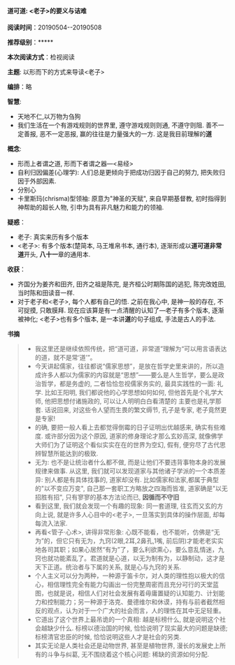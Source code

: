 #### 道可道: <老子>的要义与诘难
**阅读时间**：20190504--20190508

**推荐级别**：\*\*\*\*\*

**本次阅读方式**：检视阅读

**主题**:  以形而下的方式来导读<老子>

**编排**：略

**智慧**: 

- 天地不仁,以万物为刍狗
- 我们生活在一个有游戏规则的世界里, 遵守游戏规则则通, 不遵守则阻.  善不一定善报, 恶不一定恶报, 赢的往往是力量强大的一方.  这是我目前理解的**道**

**概念**: 

- 形而上者谓之道, 形而下者谓之器—<易经>
- 自利归因偏差(心理学): 人们总是更倾向于把成功归因于自己的努力, 把失败归因于外部因素.
- 分别心
- 卡里斯玛(chrisma)型领袖: 原意为"神圣的天赋", 来自早期基督教,  初时指得到神帮助的超长人物, 引申为具有非凡魅力和能力的领袖. 

**疑惑**：

- 老子: 真实来历有多个版本
- <老子>: 有多个版本(楚简本, 马王堆帛书本, 通行本), 逐渐形成以**道可道非常道**开头, **八十一**章的通用本. 

**收获**：

- 齐国分为姜齐和田齐, 田齐之祖是陈完, 是齐桓公时期陈国的逃犯,  陈完改姓田, 当时陈和田读音一样. 
- 对于老子和<老子>,  每个人都有自己的悟.  之前在我心中, 是神一般的存在, 不可捉摸, 只敢膜拜.  现在应该算是有一点清醒的认知了—老子有多个版本, 逐渐被神化; <老子>也有多个版本, 是一本讲**道**的句子组成, 手法是古人的手法. 

**书摘**

>- 我这里还是继续依照传统，把“道可道，非常道”理解为“可以用言语表达的道，就不是常‘道’”。
>- 今天讲起儒家，往往都说“儒家思想”，是放在哲学史里来讲的，所以造成许多人都以为儒家的内容就是“思想”——要么是人生哲学，要么是政治哲学，都是务虚的, 二者恰恰忽视儒家务实的, 最具实践性的一面: 礼学. 比如王阳明, 我们都说他的心学思想如何如何, 但他首先是个礼学大师, 他把思想付诸施政的, 可以让人明明白白看清楚的 主要也是礼学那套. 话说回来, 对这些令人望而生畏的繁文缛节, 孔子是专家, 老子竟然更是专家! 
>- 的确, 要把一般人看上去都觉得倒霉的日子证明出优越感来, 确实有些难度.  或许部分因为这个原因, 道家的修身理论才那么玄妙高深, 就像佛学大师们为了证明这个看似实实在在的世界为空幻, 假有, 便穷尽了古代思辨智慧所能达到的极致. 
>- 无为:  也不是让统治者什么都不做, 而是让他们不要违背事物本身的发展规律来做事.  从这里, 我们就可以发现道家与其他诸子学派的一个本质差异: 别人都是有具体找事的, 道家却没有. 比如儒家和法家,都属于典型的"以不变应万变", 自己那一套职工方略放之四海而皆准, 道家确是"以无招胜有招", 只有寥寥的基本方法论而已, **因循而不守旧** 
>- 看到这里, 我们就会发现一个有趣的现象: 同一套道理, 往玄而又玄的方向上说, 就是许多人心目中的<老子>, 一旦落实到具体的操作层面, 却每每流入法家. 
>- 再看<管子·心术>, 讲得非常形象: 心既不能看，也不能听，仿佛是“无为”的，但它只有无为，九窍(2眼,2耳,2鼻孔,1嘴, 前后阴)才能老老实实地各司其职；如果心居然“有为”了，要么利欲熏心，要么意乱情迷，九窍也就功能紊乱了。君道就是心道，以无为制有为，以静制动，这才是天下正道。统治者与下属的关系, 就是心与九窍的关系. 
>- 个人主义可以分为两种，一种源于笛卡尔，对人类的理性抱以极大的信心，相信理性完全有能力勾画出一份完整周密而且充分可行的天堂蓝图，也就是说，相信人们对社会发展有着毋庸置疑的认知能力、计划能力和控制能力；另一种源于洛克、曼德维尔和休谟，持有与前者截然相反的观点，认为对于一个广大的社会而言，人的理性在其中无足轻重。
>- 它道出了这个世界上最吊诡的一个真相: 越是标榜什么, 就是说明这个社会越缺少什么. 标榜以德治国的时候, 恰恰说明了现实最大的问题是缺德; 标榜清官忠臣的时候, 恰恰说明这些人才是社会的另类. 
>- 其实无论是人类社会还是动物世界, 甚至是植物世界, 漫长的发展史上所有的斗争与纠葛, 无不围绕着这个核心问题: 稀缺的资源如何分配. 
